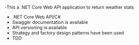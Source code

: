 -This a .NET Core Web API application to return weather stats
- .NET Core Web API/C#
- Swagger documentation is available
- API versioning is available
- Strategy and factory design patterns have been used
- TDD
